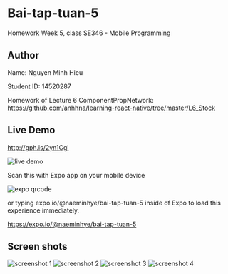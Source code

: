 # Bai-tap-tuan-5
Homework Week 5, class SE346 - Mobile Programming

## Author
Name: Nguyen Minh Hieu

Student ID: 14520287

Homework of Lecture 6 ComponentPropNetwork: https://github.com/anhhna/learning-react-native/tree/master/L6_Stock

## Live Demo
http://gph.is/2yn1Cgl


![live demo](https://raw.githubusercontent.com/naeminhye/Bai-tap-tuan-5/master/Screenshots/demo.gif)

Scan this with Expo app on your mobile device

![expo qrcode](https://raw.githubusercontent.com/naeminhye/Bai-tap-tuan-5/master/Screenshots/QRCode.png)

or typing expo.io/@naeminhye/bai-tap-tuan-5 inside of Expo to load this experience immediately.

https://expo.io/@naeminhye/bai-tap-tuan-5

## Screen shots
![screenshot 1](https://raw.githubusercontent.com/naeminhye/Bai-tap-tuan-5/master/Screenshots/Screenshot_1.PNG) ![screenshot 2](https://raw.githubusercontent.com/naeminhye/Bai-tap-tuan-5/master/Screenshots/Screenshot_2.PNG) ![screenshot 3](https://raw.githubusercontent.com/naeminhye/Bai-tap-tuan-5/master/Screenshots/Screenshot_3.PNG) ![screenshot 4](https://raw.githubusercontent.com/naeminhye/Bai-tap-tuan-5/master/Screenshots/Screenshot_4.PNG)
